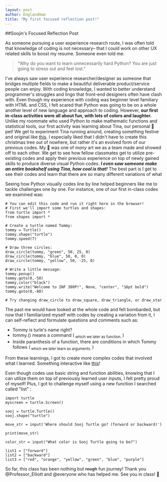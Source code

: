 ```yaml
---
layout: post
author: EnglandHam
title: "My first focused reflection post!"
---
```


##Soojin's Focused Reflection Post 

As someone pursuing a user experience research route, I was often told that knowledge of coding is not necessary– that I could work on other UX related skills to boost my resume. Someone even told me: 

>"Why do you want to learn unnecessarily hard Python? You are just going to stress out and feel lost."

I've always saw user experience researcher/designer as someone that bridges multiple fields to make a beautiful deliverable product/service people can enjoy. With coding knowledge, I wanted to better understand programmer's struggles and lingo that front-end designers often have clash with. Even though my experience with coding was beginner level familiary with HTML and CSS, I felt scared that Python was going to be on a whole another level of new language and approach to coding. However, **our first in-class activities were all about fun, with lots of colors and laughter.** Unlike my roommate who used Python to make mathematic functions and statistical tools, our first activity was learning about Tina, our personal 🐢 pet!
We get to experiment Tina running around, creating something festive and original like [this](https://trinket.io/python/07c8de0ad7). I especially liked that I didn't have to create this christmas tree out of nowhere, but rather it's an evolved form of our previous codes. My 🎄 was one of *many* art we as a team made and showed off to each other. We get to see how fellow classmates get to utilize pre-existing codes and apply their previous experience on top of newly gained skills to produce diverse visual Python codes. ***I even saw someone make an entire bookshelf using Tina, how cool is that!*** The best part is I get to see their codes and learn that there are so many different variations of what 

Seeing how Python visually codes line by line helped beginners like me to tackle challenges one by one. For instance, one of our first in-class codes we examined was: 

```
# You can edit this code and run it right here in the browser!
# First we'll import some turtles and shapes: 
from turtle import *
from shapes import *

# Create a turtle named Tommy:
tommy = Turtle()
tommy.shape("turtle")
tommy.speed(7)

# Draw three circles:
draw_circle(tommy, "green", 50, 25, 0)
draw_circle(tommy, "blue", 50, 0, 0)
draw_circle(tommy, "yellow", 50, -25, 0)

# Write a little message:
tommy.penup()
tommy.goto(0,-50)
tommy.color("black")
tommy.write("Welcome to INF 380P!", None, "center", "16pt bold")
tommy.goto(0,-80)

# Try changing draw_circle to draw_square, draw_triangle, or draw_star
```
The past me would have looked at the whole code and felt bombarded, but now that I familiarized myself with codes by creating a variation from it, I can self-reflect and formulate questions and comments such as: 
- Tommy is turle's name right?
- tommy.() means a command (<sub> which we later as function. </sub>)
- Inside paranthesis of a function, there are conditions in which Tommy follows (<sub> which we later learn as arguments. </sub>)

From these learnings, I got to create more complex codes that involved what I learned. Something interactive like [this](https://trinket.io/python/3f6709f629)!

Even though codes use basic string and function abilities, knowing that I can utilize them on top of previously learned user inputs, I felt pretty proud of myself! Plus, I got to challenge myself using a new function I searched called "list" : 
```
import turtle
myscreen = turtle.Screen()

sooj = turtle.Turtle()
sooj.shape("turtle")

move_str = input('Where should Sooj Turtle go? (forward or backward)')

print(move_str)

color_str = input("What color is Sooj Turtle going to be?")

list1 = ["forward"]
list2 = ["backward"]
list3 = ["red", "orange", "yellow", "green", "blue", "purple"]
````

So far, this class has been nothing but ~~rough~~ fun journey! Thank you @Professor_Elliott and @everyone who has helped me. See you in class! 🙂 
